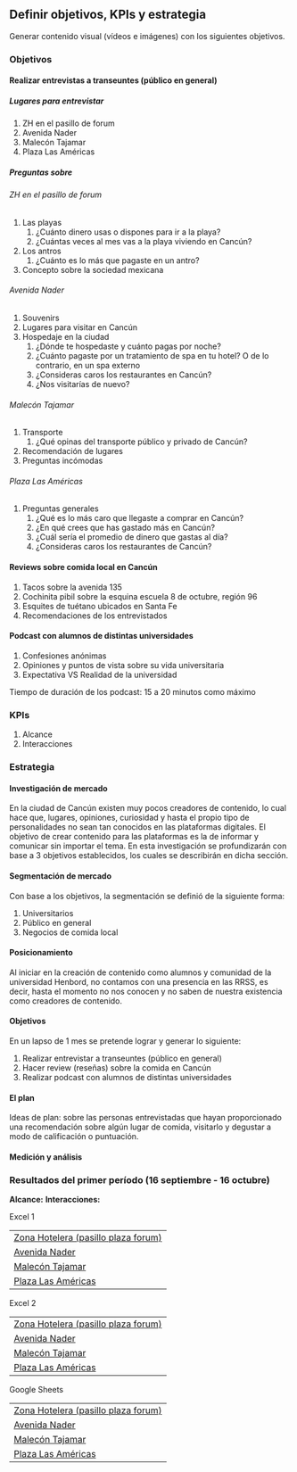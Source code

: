 ## Definir objetivos, KPIs y estrategia

Generar contenido visual (vídeos e imágenes) con los siguientes objetivos.

### Objetivos

#### Realizar entrevistas a transeuntes (público en general)

##### Lugares para entrevistar

1. ZH en el pasillo de forum
2. Avenida Nader
3. Malecón Tajamar
4. Plaza Las Américas

##### Preguntas sobre

###### ZH en el pasillo de forum

1. Las playas
	1. ¿Cuánto dinero usas o dispones para ir a la playa?
	2. ¿Cuántas veces al mes vas a la playa viviendo en Cancún?
2. Los antros
	1. ¿Cuánto es lo más que pagaste en un antro?
3. Concepto sobre la sociedad mexicana

###### Avenida Nader

1. Souvenirs
2. Lugares para visitar en Cancún
3. Hospedaje en la ciudad
	1. ¿Dónde te hospedaste y cuánto pagas por noche?
	2. ¿Cuánto pagaste por un tratamiento de spa en tu hotel? O de lo contrario, en un spa externo
	3. ¿Consideras caros los restaurantes en Cancún?
	4. ¿Nos visitarías de nuevo?

###### Malecón Tajamar

1. Transporte
	1. ¿Qué opinas del transporte público y privado de Cancún?
2. Recomendación de lugares
3. Preguntas incómodas

###### Plaza Las Américas

1. Preguntas generales
	1. ¿Qué es lo más caro que llegaste a comprar en Cancún?
	2. ¿En qué crees que has gastado más en Cancún?
	3. ¿Cuál sería el promedio de dinero que gastas al día?
	4. ¿Consideras caros los restaurantes de Cancún?


#### Reviews sobre comida local en Cancún

1. Tacos sobre la avenida 135
2. Cochinita pibil sobre la esquina escuela 8 de octubre, región 96
3. Esquites de tuétano ubicados en Santa Fe
4. Recomendaciones de los entrevistados

#### Podcast con alumnos de distintas universidades

1. Confesiones anónimas
2. Opiniones y puntos de vista sobre su vida universitaria
3. Expectativa VS Realidad de la universidad

Tiempo de duración de los podcast: 15 a 20 minutos como máximo

### KPIs

1. Alcance
2. Interacciones

### Estrategia

#### Investigación de mercado

En la ciudad de Cancún existen muy pocos creadores de contenido, lo cual hace que, lugares, opiniones, curiosidad y hasta el propio tipo de personalidades no sean tan conocidos en las plataformas digitales. El objetivo de crear contenido para las plataformas es la de informar y comunicar sin importar el tema. En esta investigación se profundizarán con base a 3 objetivos establecidos, los cuales se describirán en dicha sección.

#### Segmentación de mercado

Con base a los objetivos, la segmentación se definió de la siguiente forma:
1. Universitarios
2. Público en general
3. Negocios de comida local

#### Posicionamiento

Al iniciar en la creación de contenido como alumnos y comunidad de la universidad Henbord, no contamos con una presencia en las RRSS, es decir, hasta el momento no nos conocen y no saben de nuestra existencia como creadores de contenido.

#### Objetivos

En un lapso de 1 mes se pretende lograr y generar lo siguiente:

1. Realizar entrevistar a transeuntes (público en general)
2. Hacer review (reseñas) sobre la comida en Cancún 
3. Realizar podcast con alumnos de distintas universidades

#### El plan

Ideas de plan: sobre las personas entrevistadas que hayan proporcionado una recomendación sobre algún lugar de comida, visitarlo y degustar a modo de calificación o puntuación.

#### Medición y análisis

### Resultados del primer período (16 septiembre - 16 octubre)

**Alcance:**
**Interacciones:**

Excel 1

|                                                                                                                                                                                    |
| ---------------------------------------------------------------------------------------------------------------------------------------------------------------------------------- |
| [Zona Hotelera (pasillo plaza forum)](https://ul.waze.com/ul?ll=21.13284317%2C-86.74710274&navigate=yes&utm_campaign=default&utm_source=waze_website&utm_medium=lm_share_location) |
| [Avenida Nader](https://maps.app.goo.gl/aesFoze4MZAjDFVNA)                                                                                                                         |
| [Malecón Tajamar](https://ul.waze.com/ul?ll=21.14693276%2C-86.81455493&navigate=yes&utm_campaign=default&utm_source=waze_website&utm_medium=lm_share_location)                     |
| [Plaza Las Américas](https://maps.app.goo.gl/qovtw1wovRNST8MW7)                                                                                                                    |

Excel 2

|   |
|---|
|[Zona Hotelera (pasillo plaza forum)](https://ul.waze.com/ul?ll=21.13284317%2C-86.74710274&navigate=yes&utm_campaign=default&utm_source=waze_website&utm_medium=lm_share_location)|
|[Avenida Nader](https://maps.app.goo.gl/aesFoze4MZAjDFVNA)|
|[Malecón Tajamar](https://ul.waze.com/ul?ll=21.14693276%2C-86.81455493&navigate=yes&utm_campaign=default&utm_source=waze_website&utm_medium=lm_share_location)|
|[Plaza Las Américas](https://maps.app.goo.gl/qovtw1wovRNST8MW7)|

Google Sheets

|                                                                                                                                                                                    |
| ---------------------------------------------------------------------------------------------------------------------------------------------------------------------------------- |
| [Zona Hotelera (pasillo plaza forum)](https://ul.waze.com/ul?ll=21.13284317%2C-86.74710274&navigate=yes&utm_campaign=default&utm_source=waze_website&utm_medium=lm_share_location) |
| [Avenida Nader](https://maps.app.goo.gl/aesFoze4MZAjDFVNA)                                                                                                                         |
| [Malecón Tajamar](https://ul.waze.com/ul?ll=21.14693276%2C-86.81455493&navigate=yes&utm_campaign=default&utm_source=waze_website&utm_medium=lm_share_location)                     |
| [Plaza Las Américas](https://maps.app.goo.gl/qovtw1wovRNST8MW7)                                                                                                                    |


